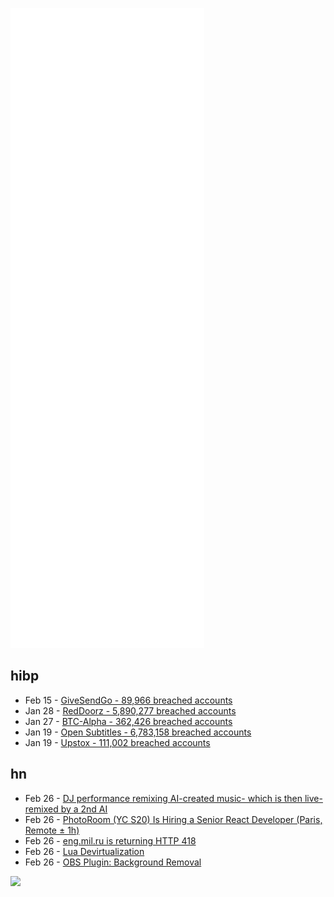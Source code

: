 ![Metrics](https://raw.githubusercontent.com/phixion/phixion/master/metrics.svg)

## hibp

<!--
for https://github.com/phixion/phixion/blob/main/.github/workflows/feeds.yml
-->
<!--START_SECTION:haveibeenpwnd-->
- Feb 15 - [GiveSendGo - 89,966 breached accounts](https://haveibeenpwned.com/PwnedWebsites#GiveSendGo)
- Jan 28 - [RedDoorz - 5,890,277 breached accounts](https://haveibeenpwned.com/PwnedWebsites#RedDoorz)
- Jan 27 - [BTC-Alpha - 362,426 breached accounts](https://haveibeenpwned.com/PwnedWebsites#BTCAlpha)
- Jan 19 - [Open Subtitles - 6,783,158 breached accounts](https://haveibeenpwned.com/PwnedWebsites#OpenSubtitles)
- Jan 19 - [Upstox - 111,002 breached accounts](https://haveibeenpwned.com/PwnedWebsites#Upstox)
<!--END_SECTION:haveibeenpwnd-->

## hn

<!--
for https://github.com/phixion/phixion/blob/main/.github/workflows/feeds.yml
-->
<!--START_SECTION:hn-->
- Feb 26 - [DJ performance remixing AI-created music- which is then live-remixed by a 2nd AI](https://qosmo.jp/en/projects/ai-dj-project2-ubiquitous-rhythm/)
- Feb 26 - [PhotoRoom (YC S20) Is Hiring a Senior React Developer (Paris, Remote ± 1h)](https://jobs.lever.co/photoroom/1486369c-3123-49ea-9686-7ee828880997?lever-origin=applied&lever-source%5B%5D=Hacker%20News)
- Feb 26 - [eng.mil.ru is returning HTTP 418](https://eng.mil.ru)
- Feb 26 - [Lua Devirtualization](https://ferib.dev/blog.php?l=post/Lua_Devirtualization_Part_1_Introduction)
- Feb 26 - [OBS Plugin: Background Removal](https://github.com/royshil/obs-backgroundremoval)
<!--END_SECTION:hn-->

<!--
for https://yhype.me
-->
![](https://hit.yhype.me/github/profile?user_id=13013670)
